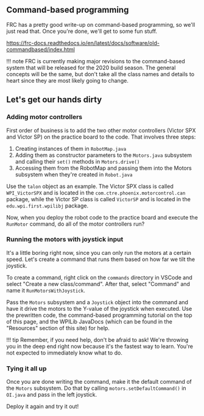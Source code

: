 ## Command-based programming

FRC has a pretty good write-up on command-based programming, so we'll just read that. Once you're done, we'll get to some fun stuff.

<https://frc-docs.readthedocs.io/en/latest/docs/software/old-commandbased/index.html>

!!! note
    FRC is currently making major revisions to the command-based system that will be released for the 2020 build season. The general concepts will be the same, but don't take all the class names and details to heart since they are most likely going to change.

## Let's get our hands dirty

### Adding motor controllers

First order of business is to add the two other motor controllers (Victor SPX and Victor SP) on the practice board to the code. That involves three steps:

1. Creating instances of them in `RobotMap.java`
2. Adding them as constructor parameters to the `Motors.java` subsystem and calling their `set()` methods in `Motors.drive()`
3. Accessing them from the RobotMap and passing them into the Motors subsystem when they're created in `Robot.java`

Use the `talon` object as an example. The Victor SPX class is called `WPI_VictorSPX` and is located in the `com.ctre.phoenix.motorcontrol.can` package, while the Victor SP class is called `VictorSP` and is located in the `edu.wpi.first.wpilibj` package. 

Now, when you deploy the robot code to the practice board and execute the `RunMotor` command, do all of the motor controllers run?

### Running the motors with joystick input

It's a little boring right now, since you can only run the motors at a certain speed. Let's create a command that runs them based on how far we tilt the joystick. 

To create a command, right click on the `commands` directory in VSCode and select "Create a new class/command". After that, select "Command" and name it `RunMotorsWithJoystick`. 

Pass the `Motors` subsystem and a `Joystick` object into the command and have it drive the motors to the Y-value of the joystick when executed. Use the prewritten code, the command-based programming tutorial on the top of this page, and the WPILib JavaDocs (which can be found in the "Resources" section of this site) for help. 

!!! tip
    Remember, if you need help, don't be afraid to ask! We're throwing you in the deep end right now because it's the fastest way to learn. You're not expected to immediately know what to do.

### Tying it all up

Once you are done writing the command, make it the default command of the `Motors` subsystem. Do that by calling `motors.setDefaultCommand()` in `OI.java` and pass in the left joystick.

Deploy it again and try it out!